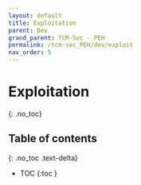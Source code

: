 ```yaml
---
layout: default
title: Exploitation
parent: Dev
grand_parent: TCM-Sec - PEH
permalink: /tcm-sec_PEH/dev/exploit
nav_order: 5
---
```


# Exploitation <!-- markdownlint-disable-line MD025 MD022 -->
{: .no_toc}

## Table of contents <!-- markdownlint-disable-line MD022 -->
{: .no_toc .text-delta}

- TOC
{:toc }
